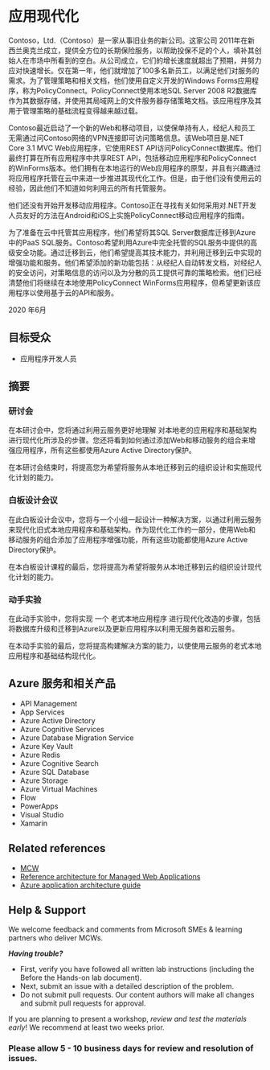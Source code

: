 # 应用现代化

Contoso，Ltd.（Contoso）是一家从事旧业务的新公司。这家公司 2011年在新西兰奥克兰成立，提供全方位的长期保险服务，以帮助投保不足的个人，填补其创始人在市场中所看到的空白。从公司成立，它们的增长速度就超出了预期，并努力应对快速增长。仅在第一年，他们就增加了100多名新员工，以满足他们对服务的需求。为了管理策略和相关文档，他们使用自定义开发的Windows Forms应用程序，称为PolicyConnect。PolicyConnect使用本地SQL Server 2008 R2数据库作为其数据存储，并使用其局域网上的文件服务器存储策略文档。该应用程序及其用于管理策略的基础流程变得越来越过载。

Contoso最近启动了一个新的Web和移动项目，以使保单持有人，经纪人和员工无需通过问Contoso网络的VPN连接即可访问策略信息。该Web项目是.NET Core 3.1 MVC Web应用程序，它使用REST API访问PolicyConnect数据库。他们最终打算在所有应用程序中共享REST API，包括移动应用程序和PolicyConnect的WinForms版本。他们拥有在本地运行的Web应用程序的原型，并且有兴趣通过将应用程序托管在云中来进一步推进其现代化工作。但是，由于他们没有使用云的经验，因此他们不知道如何利用云的所有托管服务。

他们还没有开始开发移动应用程序。Contoso正在寻找有关如何采用对.NET开发人员友好的方法在Android和iOS上实施PolicyConnect移动应用程序的指南。

为了准备在云中托管其应用程序，他们希望将其SQL Server数据库迁移到Azure中的PaaS SQL服务。Contoso希望利用Azure中完全托管的SQL服务中提供的高级安全功能。通过迁移到云，他们希望提高其技术能力，并利用迁移到云中实现的增强功能和服务。他们希望添加的新功能包括：从经纪人自动转发文档，对经纪人的安全访问，对策略信息的访问以及为分散的员工提供可靠的策略检索。他们已经清楚他们将继续在本地使用PolicyConnect WinForms应用程序，但希望更新该应用程序以使用基于云的API和服务。  

2020 年6月

## 目标受众

- 应用程序开发人员

## 摘要

### 研讨会

在本研讨会中，您将通过利用云服务更好地理解 对本地老的应用程序和基础架构进行现代化所涉及的步骤。您还将看到如何通过添加Web和移动服务的组合来增强应用程序，所有这些都使用Azure Active Directory保护。

在本研讨会结束时，将提高您为希望将服务从本地迁移到云的组织设计和实施现代化计划的能力。


### 白板设计会议

在此白板设计会议中，您将与一个小组一起设计一种解决方案，以通过利用云服务来现代化旧式本地应用程序和基础架构。作为现代化工作的一部分，使用Web和移动服务的组合添加了应用程序增强功能，所有这些功能都使用Azure Active Directory保护。

在本白板设计课程的最后，您将提高为希望将服务从本地迁移到云的组织设计现代化计划的能力。

### 动手实验

在此动手实验中，您将实现 一个 老式本地应用程序 进行现代化改造的步骤，包括将数据库升级和迁移到Azure以及更新应用程序以利用无服务器和云服务。

在本动手实验的最后，您将提高构建解决方案的能力，以使使用云服务的老式本地应用程序和基础结构现代化。

## Azure 服务和相关产品

- API Management
- App Services
- Azure Active Directory
- Azure Cognitive Services
- Azure Database Migration Service
- Azure Key Vault
- Azure Redis
- Azure Cognitive Search
- Azure SQL Database
- Azure Storage
- Azure Virtual Machines
- Flow
- PowerApps
- Visual Studio
- Xamarin

## Related references

- [MCW](https://microsoftcloudworkshop.com)
- [Reference architecture for Managed Web Applications](https://docs.microsoft.com/azure/architecture/reference-architectures/app-service-web-app/basic-web-app)
- [Azure application architecture guide](https://docs.microsoft.com/azure/architecture/guide/)

## Help & Support

We welcome feedback and comments from Microsoft SMEs & learning partners who deliver MCWs.

**_Having trouble?_**

- First, verify you have followed all written lab instructions (including the Before the Hands-on lab document).
- Next, submit an issue with a detailed description of the problem.
- Do not submit pull requests. Our content authors will make all changes and submit pull requests for approval.

If you are planning to present a workshop, _review and test the materials early_! We recommend at least two weeks prior.

### Please allow 5 - 10 business days for review and resolution of issues.
